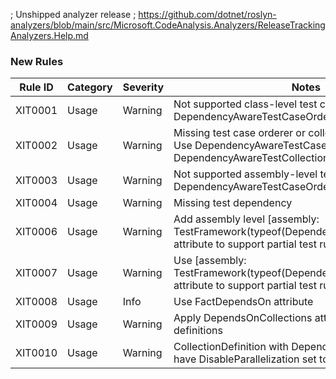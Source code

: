 ; Unshipped analyzer release
; https://github.com/dotnet/roslyn-analyzers/blob/main/src/Microsoft.CodeAnalysis.Analyzers/ReleaseTrackingAnalyzers.Help.md

### New Rules

Rule ID | Category | Severity | Notes
--------|----------|----------|-------
XIT0001 | Usage | Warning | Not supported class-level test case orderer. Use DependencyAwareTestCaseOrderer
XIT0002 | Usage | Warning | Missing test case orderer or collection case orderer. Use DependencyAwareTestCaseOrderer or DependencyAwareTestCollectionOrderer
XIT0003 | Usage | Warning | Not supported assembly-level test case orderer. Use DependencyAwareTestCaseOrderer
XIT0004 | Usage | Warning | Missing test dependency
XIT0006 | Usage | Warning | Add assembly level [assembly: TestFramework(typeof(DependencyAwareFramework))] attribute to support partial test runs
XIT0007 | Usage | Warning | Use [assembly: TestFramework(typeof(DependencyAwareFramework))] attribute to support partial test runs
XIT0008 | Usage | Info | Use FactDependsOn attribute
XIT0009 | Usage | Warning | Apply DependsOnCollections attribute only to collection definitions
XIT0010 | Usage | Warning | CollectionDefinition with DependsOnCollections must have DisableParallelization set to true
